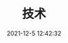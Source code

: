 ---
pageComponent: 
  name: Catalogue
  data: 
    key: 03.技术
    imgUrl: /img/other.png
    description: Tools / Frameworks / Bug
title: 技术
date: 2021-12-5 12:42:32
permalink: /technology
sidebar: false
article: false
comment: false
editLink: false
---